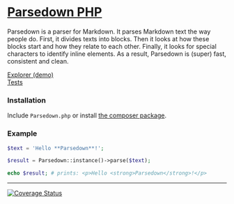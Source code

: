 [Parsedown PHP](http://parsedown.org)
===

Parsedown is a parser for Markdown. It parses Markdown text the way people do. First, it divides texts into blocks. Then it looks at how these blocks start and how they relate to each other. Finally, it looks for special characters to identify inline elements. As a result, Parsedown is (super) fast, consistent and clean.

[Explorer (demo)](http://parsedown.org/explorer/)  
[Tests](http://parsedown.org/tests/)

### Installation

Include `Parsedown.php` or install [the composer package](https://packagist.org/packages/erusev/parsedown).

### Example 

```php
$text = 'Hello **Parsedown**!';

$result = Parsedown::instance()->parse($text);

echo $result; # prints: <p>Hello <strong>Parsedown</strong>!</p>
```

---

[![Coverage Status](https://coveralls.io/repos/erusev/parsedown/badge.png?branch=master)](https://coveralls.io/r/erusev/parsedown?branch=master)